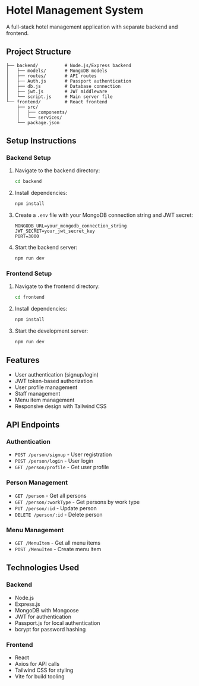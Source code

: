 # Hotel Management System

A full-stack hotel management application with separate backend and frontend.

## Project Structure

```
├── backend/          # Node.js/Express backend
│   ├── models/       # MongoDB models
│   ├── routes/       # API routes
│   ├── Auth.js       # Passport authentication
│   ├── db.js         # Database connection
│   ├── jwt.js        # JWT middleware
│   └── script.js     # Main server file
└── frontend/         # React frontend
    ├── src/
    │   ├── components/
    │   └── services/
    └── package.json
```

## Setup Instructions

### Backend Setup

1. Navigate to the backend directory:
   ```bash
   cd backend
   ```

2. Install dependencies:
   ```bash
   npm install
   ```

3. Create a `.env` file with your MongoDB connection string and JWT secret:
   ```
   MONGODB_URL=your_mongodb_connection_string
   JWT_SECRET=your_jwt_secret_key
   PORT=3000
   ```

4. Start the backend server:
   ```bash
   npm run dev
   ```

### Frontend Setup

1. Navigate to the frontend directory:
   ```bash
   cd frontend
   ```

2. Install dependencies:
   ```bash
   npm install
   ```

3. Start the development server:
   ```bash
   npm run dev
   ```

## Features

- User authentication (signup/login)
- JWT token-based authorization
- User profile management
- Staff management
- Menu item management
- Responsive design with Tailwind CSS

## API Endpoints

### Authentication
- `POST /person/signup` - User registration
- `POST /person/login` - User login
- `GET /person/profile` - Get user profile

### Person Management
- `GET /person` - Get all persons
- `GET /person/:workType` - Get persons by work type
- `PUT /person/:id` - Update person
- `DELETE /person/:id` - Delete person

### Menu Management
- `GET /MenuItem` - Get all menu items
- `POST /MenuItem` - Create menu item

## Technologies Used

### Backend
- Node.js
- Express.js
- MongoDB with Mongoose
- JWT for authentication
- Passport.js for local authentication
- bcrypt for password hashing

### Frontend
- React
- Axios for API calls
- Tailwind CSS for styling
- Vite for build tooling